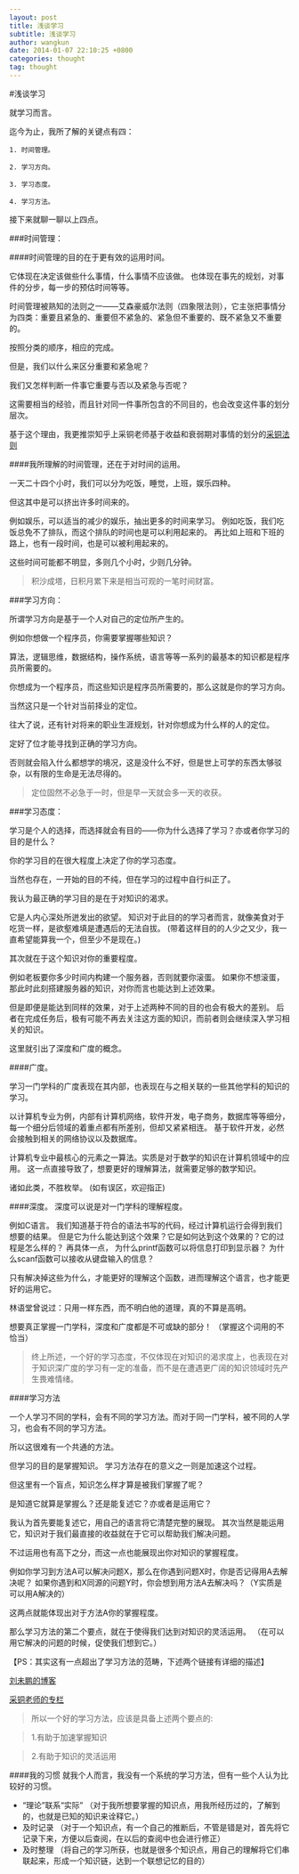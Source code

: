 ```yaml
---
layout: post
title: 浅谈学习
subtitle: 浅谈学习
author: wangkun 
date: 2014-01-07 22:10:25 +0800
categories: thought
tag: thought
---
```


#浅谈学习

就学习而言。

迄今为止，我所了解的关键点有四：

    1. 时间管理。

    2. 学习方向。

    3. 学习态度。

    4. 学习方法。


接下来就聊一聊以上四点。


###时间管理：

####时间管理的目的在于更有效的运用时间。

它体现在决定该做些什么事情，什么事情不应该做。
也体现在事先的规划，对事件的分步，每一步的预估时间等等。

时间管理被熟知的法则之一——艾森豪威尔法则（四象限法则），它主张把事情分为四类：重要且紧急的、重要但不紧急的、紧急但不重要的、既不紧急又不重要的。

按照分类的顺序，相应的完成。

但是，我们以什么来区分重要和紧急呢？

我们又怎样判断一件事它重要与否以及紧急与否呢？

这需要相当的经验，而且针对同一件事所包含的不同目的，也会改变这件事的划分层次。

基于这个理由，我更推崇知乎上采铜老师基于收益和衰弱期对事情的划分的[采铜法则](http://www.zhihu.com/question/22238159/answer/20750109)

####我所理解的时间管理，还在于对时间的运用。

一天二十四个小时，我们可以分为吃饭，睡觉，上班，娱乐四种。

但这其中是可以挤出许多时间来的。

例如娱乐，可以适当的减少的娱乐，抽出更多的时间来学习。
例如吃饭，我们吃饭总免不了排队，而这个排队的时间也是可以利用起来的。
再比如上班和下班的路上，也有一段时间，也是可以被利用起来的。

这些时间可能都不明显，多则几个小时，少则几分钟。

>积沙成塔，日积月累下来是相当可观的一笔时间财富。

###学习方向：

所谓学习方向是基于一个人对自己的定位所产生的。

例如你想做一个程序员，你需要掌握哪些知识？

算法，逻辑思维，数据结构，操作系统，语言等等一系列的最基本的知识都是程序员所需要的。

你想成为一个程序员，而这些知识是程序员所需要的，那么这就是你的学习方向。

当然这只是一个针对当前择业的定位。

往大了说，还有针对将来的职业生涯规划，针对你想成为什么样的人的定位。

定好了位才能寻找到正确的学习方向。

否则就会陷入什么都想学的境况，这是没什么不好，但是世上可学的东西太够驳杂，以有限的生命是无法尽得的。

>定位固然不必急于一时，但是早一天就会多一天的收获。

###学习态度：

学习是个人的选择，而选择就会有目的——你为什么选择了学习？亦或者你学习的目的是什么？

你的学习目的在很大程度上决定了你的学习态度。

当然也存在，一开始的目的不纯，但在学习的过程中自行纠正了。

我认为最正确的学习目的是在于对知识的渴求。

它是人内心深处所迸发出的欲望。
知识对于此目的的学习者而言，就像美食对于吃货一样，是欲壑难填是遭遇后的无法自拔。
(带着这样目的的人少之又少，我一直希望能算我一个，但至少不是现在。)

其次就在于这个知识对你的重要程度。

例如老板要你多少时间内构建一个服务器，否则就要你滚蛋。
如果你不想滚蛋，那此时此刻搭建服务器的知识，对你而言也能达到上述效果。

 但是即便是能达到同样的效果，对于上述两种不同的目的也会有极大的差别。
后者在完成任务后，极有可能不再去关注这方面的知识，而前者则会继续深入学习相关的知识。

这里就引出了深度和广度的概念。

####广度。

学习一门学科的广度表现在其内部，也表现在与之相关联的一些其他学科的知识的学习。

以计算机专业为例，内部有计算机网络，软件开发，电子商务，数据库等等细分，每一个细分后领域的着重点都有所差别，但却又紧紧相连。
基于软件开发，必然会接触到相关的网络协议以及数据库。

计算机专业中最核心的元素之一算法。实质是对于数学的知识在计算机领域中的应用。
这一点直接导致了，想要更好的理解算法，就需要足够的数学知识。

诸如此类，不胜枚举。
(如有误区，欢迎指正)

####深度。
深度可以说是对一门学科的理解程度。

例如C语言。
我们知道基于符合的语法书写的代码，经过计算机运行会得到我们想要的结果。
但是它为什么能达到这个效果？它是如何达到这个效果的？它的过程是怎么样的？
再具体一点，
为什么printf函数可以将信息打印到显示器？
为什么scanf函数可以接收从键盘输入的信息？

只有解决掉这些为什么，才能更好的理解这个函数，进而理解这个语言，也才能更好的运用它。

林语堂曾说过：只用一样东西，而不明白他的道理，真的不算是高明。

想要真正掌握一门学科，深度和广度都是不可或缺的部分！
（掌握这个词用的不恰当）

>终上所述，一个好的学习态度，不仅体现在对知识的渴求度上，也表现在对于知识深广度的学习有一定的准备，而不是在遭遇更广阔的知识领域时先产生畏难情绪。

####学习方法

一个人学习不同的学科，会有不同的学习方法。而对于同一门学科，被不同的人学习，也会有不同的学习方法。

所以这很难有一个共通的方法。

但学习的目的是掌握知识。
学习方法存在的意义之一则是加速这个过程。

但这里有一个盲点，知识怎么样才算是被我们掌握了呢？

是知道它就算是掌握么？还是能复述它？亦或者是运用它？

我认为首先要能复述它，用自己的语言将它清楚完整的展现。
其次当然是能运用它，知识对于我们最直接的收益就在于它可以帮助我们解决问题。

不过运用也有高下之分，而这一点也能展现出你对知识的掌握程度。

例如你学习到方法A可以解决问题X，那么在你遇到问题X时，你是否记得用A去解决呢？
如果你遇到和X同源的问题Y时，你会想到用方法A去解决吗？（Y实质是可以用A解决的）

这两点就能体现出对于方法A你的掌握程度。

那么学习方法的第二个要点，就在于使得我们达到对知识的灵活运用。
（在可以用它解决的问题的时候，促使我们想到它。）

【PS：其实这有一点超出了学习方法的范畴，下述两个链接有详细的描述】

[刘未鹏的博客](http://mindhacks.cn/2009/03/28/effective-learning-and-memorization/) 

[采铜老师的专栏](http://zhuanlan.zhihu.com/intelligence/19729468 )

>所以一个好的学习方法，应该是具备上述两个要点的:

>1.有助于加速掌握知识

>2.有助于知识的灵活运用


####我的习惯
就我个人而言，我没有一个系统的学习方法，但有一些个人认为比较好的习惯。 

- “理论”联系“实际”
（对于我所想要掌握的知识点，用我所经历过的，了解到的，也就是已知的知识来诠释它。） 
- 及时记录
（对于一个知识点，有一个自己的推断后，不管是错是对，首先将它记录下来，方便以后查阅，在以后的查阅中也会进行修正） 
- 及时整理
（将自己的学习所获，也就是很多个知识点，用自己的理解将它们串联起来，形成一个知识链，达到一个联想记忆的目的） 